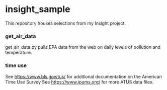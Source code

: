 # insight_sample
This repository houses selections from my Insight project.


### get_air_data
get_air_data.py pulls EPA data from the web on daily levels of pollution and temperature. 


### time use
See https://www.bls.gov/tus/ for additional documentation on the American Time Use Survey
See https://www.ipums.org/ for more ATUS data files. 
